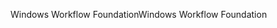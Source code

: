 <span data-ttu-id="05e1e-101">Windows Workflow Foundation</span><span class="sxs-lookup"><span data-stu-id="05e1e-101">Windows Workflow Foundation</span></span>